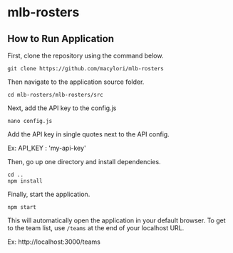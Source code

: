 # mlb-rosters

## How to Run Application

First, clone the repository using the command below.

```
git clone https://github.com/macylori/mlb-rosters
```

Then navigate to the application source folder.

```
cd mlb-rosters/mlb-rosters/src
```
Next, add the API key to the config.js

```
nano config.js
```
Add the API key in single quotes next to the API config.

Ex: API_KEY : 'my-api-key'

Then, go up one directory and install dependencies.

```
cd ..
npm install
```

Finally, start the application.

```
npm start
```

This will automatically open the application in your default browser. To get to the team list, use ```/teams``` at the end of your localhost URL.

Ex: http://localhost:3000/teams
